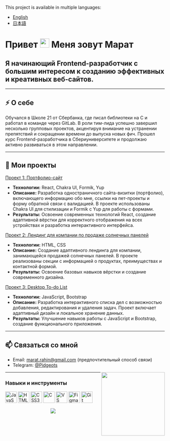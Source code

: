 This project is available in multiple languages:
- [English](README_EN.md)
- [日本語](README_JP.md)

# Привет <img src="https://github.com/sciencepal/sciencepal/blob/master/assets/Hi.gif" width="29px"> Меня зовут Марат

## Я начинающий Frontend-разработчик с большим интересом к созданию эффективных и креативных веб-сайтов.

---

## ⚡ О себе

Обучался в Школе 21 от Сбербанка, где писал библиотеки на C и работал в команде через GitLab. В роли тим-лида успешно завершил несколько групповых проектов, акцентируя внимание на устранении препятствий и сокращении времени до выпуска новых фич. Прошел курс Frontend-разработчика в Сбериуниверситете и продолжаю активно развиваться в этом направлении.

---

## 📂 Мои проекты
[Проект 1: Портфолио-сайт](https://pidgeots.github.io/portfolio/)
- **Технологии:** React, Chakra UI, Formik, Yup
- **Описание:** Разработка одностраничного сайта-визитки (портфолио), включающего информацию обо мне, ссылки на пет-проекты и форму обратной связи с валидацией. В проекте использованы Chakra UI для стилизации и Formik с Yup для работы с формами.
- **Результаты:** Освоение современных технологий React, создание адаптивной вёрстки для корректного отображения на всех устройствах и разработка интерактивного интерфейса.

[Проект 2: Лендинг для компании по продаже солнечных панелей](https://pidgeots.github.io/sberuniversity-project/)
- **Технологии:** HTML, CSS
- **Описание:** Создание адаптивного лендинга для компании, занимающейся продажей солнечных панелей. В проекте реализованы секции с информацией о продуктах, преимуществах и контактной формой.
- **Результаты:** Освоение базовых навыков вёрстки и создание современного дизайна.

[Проект 3: Desktop To-do List](https://pidgeots.github.io/to-do-list/)
- **Технологии:** JavaScript, Bootstrap
-  **Описание:** Разработка интерактивного списка дел с возможностью добавления, редактирования и удаления задач. Проект включает адаптивный дизайн и локальное хранение данных.
-  **Результаты:** Улучшение навыков работы с JavaScript и Bootstrap, создание функционального приложения.

---

## 📫 Связаться со мной

- Email: [marat.rahin@gmail.com](mailto:marat.rahin@gmail.com) (предпочтительный способ связи)
- Telegram: [@Pidgeots](https://t.me/Pidgeots)

<img align='right' src='https://user-images.githubusercontent.com/5713670/87202985-820dcb80-c2b6-11ea-9f56-7ec461c497c3.gif' width='200"'>

---

### Навыки и инструменты

<p align="left">
<a href="https://developer.mozilla.org/en-US/docs/Web/JavaScript" target="_blank" rel="noreferrer"><img src="https://raw.githubusercontent.com/danielcranney/readme-generator/main/public/icons/skills/javascript-colored.svg" width="36" height="36" alt="JavaScript" /></a>
<a href="https://developer.mozilla.org/en-US/docs/Glossary/HTML5" target="_blank" rel="noreferrer"><img src="https://raw.githubusercontent.com/danielcranney/readme-generator/main/public/icons/skills/html5-colored.svg" width="36" height="36" alt="HTML5" /></a>
<a href="https://www.w3.org/TR/CSS/#css" target="_blank" rel="noreferrer"><img src="https://raw.githubusercontent.com/danielcranney/readme-generator/main/public/icons/skills/css3-colored.svg" width="36" height="36" alt="CSS3" /></a>
<a href="https://docs.microsoft.com/en-us/cpp/?view=msvc-170" target="_blank" rel="noreferrer"><img src="https://raw.githubusercontent.com/danielcranney/readme-generator/main/public/icons/skills/c-colored.svg" width="36" height="36" alt="C" /></a>
<a href="https://code.visualstudio.com/" target="_blank" rel="noreferrer"><img src="https://raw.githubusercontent.com/danielcranney/readme-generator/main/public/icons/skills/visualstudiocode.svg" width="36" height="36" alt="VS Code" /></a>
<a href="https://www.figma.com/" target="_blank" rel="noreferrer"><img src="https://raw.githubusercontent.com/danielcranney/readme-generator/main/public/icons/skills/figma-colored.svg" width="36" height="36" alt="Figma" /></a>
<a href="https://git-scm.com/" target="_blank" rel="noreferrer"><img src="https://raw.githubusercontent.com/danielcranney/readme-generator/main/public/icons/skills/git-colored.svg" width="36" height="36" alt="Git" /></a>
</p>

<p align="center">
  <img src="https://capsule-render.vercel.app/api?type=waving&color=gradient&height=60&section=footer&width=100"/>
</p>
